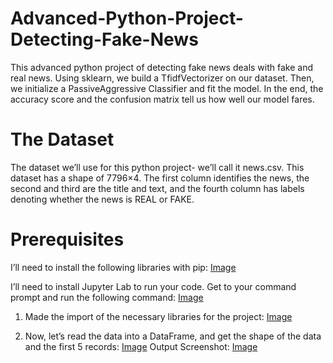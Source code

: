 # Advanced-Python-Project-Detecting-Fake-News
This advanced python project of detecting fake news deals with fake and real news. Using sklearn, we build a TfidfVectorizer on our dataset. Then, we initialize a PassiveAggressive Classifier and fit the model. In the end, the accuracy score and the confusion matrix tell us how well our model fares.

# The Dataset
The dataset we’ll use for this python project- we’ll call it news.csv. This dataset has a shape of 7796×4. The first column identifies the news, the second and third are the title and text, and the fourth column has labels denoting whether the news is REAL or FAKE.

# Prerequisites
I’ll need to install the following libraries with pip:
[Image](https://github.com/Ernar363/Advanced-Python-Project-Detecting-Fake-News/raw/master/images/1.png)

I’ll need to install Jupyter Lab to run your code. Get to your command prompt and run the following command:
[Image](https://github.com/Ernar363/Advanced-Python-Project-Detecting-Fake-News/raw/master/images/2.png)

1. Made the import of the necessary libraries for the project:
[Image](https://github.com/Ernar363/Advanced-Python-Project-Detecting-Fake-News/raw/master/images/3.png)

2. Now, let’s read the data into a DataFrame, and get the shape of the data and the first 5 records:
[Image](https://github.com/Ernar363/Advanced-Python-Project-Detecting-Fake-News/raw/master/images/4.png)
Output Screenshot: [Image](https://github.com/Ernar363/Advanced-Python-Project-Detecting-Fake-News/raw/master/images/5.png)


